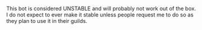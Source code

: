 This bot is considered UNSTABLE and will probably not work out of the box. I do not expect to ever make it stable unless people request me to do so as they plan to use it in their guilds.